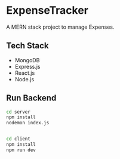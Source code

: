 # ExpenseTracker

A MERN stack project to manage Expenses.

## Tech Stack

- MongoDB
- Express.js
- React.js
- Node.js

## Run Backend

```bash
cd server
npm install
nodemon index.js


cd client
npm install
npm run dev


